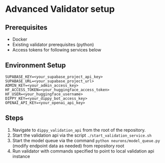 # Advanced Validator setup

## Prerequisites
- Docker
- Existing validator prerequisites (python)
- Access tokens for following services below

## Environment Setup
```shell
SUPABASE_KEY=<your_supabase_project_api_key>
SUPABASE_URL=<your_supabase_project_url>
ADMIN_KEY=<your_admin_access_key>
HF_ACCESS_TOKEN=<your_huggingface_access_token>
HF_USER=<your_huggingface_username>
DIPPY_KEY=<your_dippy_bot_access_key>
OPENAI_API_KEY=<your_openai_api_key>
```

## Steps
1. Navigate to `dippy_validation_api` from the root of the repository.
2. Start the validation api via the script `./start_validation_service.sh`
3. Start the model queue via the command `python neurons/model_queue.py` (modify endpoint data as needed) from repository root
4. Run validator with commands specified to point to local validation api instance